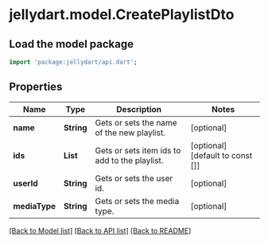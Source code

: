 # jellydart.model.CreatePlaylistDto

## Load the model package
```dart
import 'package:jellydart/api.dart';
```

## Properties
Name | Type | Description | Notes
------------ | ------------- | ------------- | -------------
**name** | **String** | Gets or sets the name of the new playlist. | [optional] 
**ids** | **List<String>** | Gets or sets item ids to add to the playlist. | [optional] [default to const []]
**userId** | **String** | Gets or sets the user id. | [optional] 
**mediaType** | **String** | Gets or sets the media type. | [optional] 

[[Back to Model list]](../README.md#documentation-for-models) [[Back to API list]](../README.md#documentation-for-api-endpoints) [[Back to README]](../README.md)


